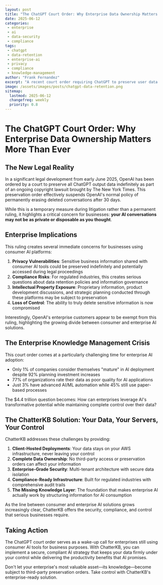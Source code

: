 ```yaml
---
layout: post
title: "The ChatGPT Court Order: Why Enterprise Data Ownership Matters More Than Ever"
date: 2025-06-12
categories: 
 - enterprise 
 - ai 
 - data-security 
 - compliance
tags: 
 - chatgpt 
 - data-retention 
 - enterprise-ai 
 - privacy 
 - compliance 
 - knowledge-management
author: "Frank Fernandez"
excerpt: "A recent court order requiring ChatGPT to preserve user data indefinitely highlights critical concerns for businesses using consumer AI platforms. Learn why enterprise data ownership matters more than ever."
image: /assets/images/posts/chatgpt-data-retention.png
sitemap:
  lastmod: 2025-06-12
  changefreq: weekly
  priority: 0.8
---
```


# The ChatGPT Court Order: Why Enterprise Data Ownership Matters More Than Ever

## The New Legal Reality

In a significant legal development from early June 2025, OpenAI has been ordered by a court to preserve all ChatGPT output data indefinitely as part of an ongoing copyright lawsuit brought by The New York Times. This preservation order effectively suspends OpenAI's normal policy of permanently erasing deleted conversations after 30 days.

While this is a temporary measure during litigation rather than a permanent ruling, it highlights a critical concern for businesses: **your AI conversations may not be as private or disposable as you thought**.

## Enterprise Implications

This ruling creates several immediate concerns for businesses using consumer AI platforms:

1. **Privacy Vulnerabilities**: Sensitive business information shared with consumer AI tools could be preserved indefinitely and potentially accessed during legal proceedings
2. **Compliance Risks**: For regulated industries, this creates serious questions about data retention policies and information governance
3. **Intellectual Property Exposure**: Proprietary information, product development discussions, and strategic planning conducted through these platforms may be subject to preservation
4. **Loss of Control**: The ability to truly delete sensitive information is now compromised

Interestingly, OpenAI's enterprise customers appear to be exempt from this ruling, highlighting the growing divide between consumer and enterprise AI solutions.

## The Enterprise Knowledge Management Crisis

This court order comes at a particularly challenging time for enterprise AI adoption:

- Only 1% of companies consider themselves "mature" in AI deployment despite 92% planning investment increases
- 77% of organizations rate their data as poor quality for AI applications
- Just 3% have advanced AI/ML automation while 45% still use paper-based processes

The $4.4 trillion question becomes: How can enterprises leverage AI's transformative potential while maintaining complete control over their data?

## The ChatterKB Solution: Your Data, Your Servers, Your Control

ChatterKB addresses these challenges by providing:

1. **Client-Hosted Deployments**: Your data stays on your AWS infrastructure, never leaving your control
2. **Complete Data Ownership**: No third-party access or preservation orders can affect your information
3. **Enterprise-Grade Security**: Multi-tenant architecture with secure data isolation
4. **Compliance-Ready Infrastructure**: Built for regulated industries with comprehensive audit trails
5. **The Missing Knowledge Layer**: The foundation that makes enterprise AI actually work by structuring information for AI consumption

As the line between consumer and enterprise AI solutions grows increasingly clear, ChatterKB offers the security, compliance, and control that serious businesses require.

## Taking Action

The ChatGPT court order serves as a wake-up call for enterprises still using consumer AI tools for business purposes. With ChatterKB, you can implement a secure, compliant AI strategy that keeps your data firmly under your control while delivering the productivity benefits that AI promises.

Don't let your enterprise's most valuable asset—its knowledge—become subject to third-party preservation orders. Take control with ChatterKB's enterprise-ready solution. 